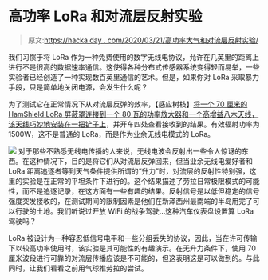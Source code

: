 # 高功率 LoRa 和对流层反射实验

> 原文:[https://hacka day . com/2020/03/21/高功率大气和对流层反射实验/](https://hackaday.com/2020/03/21/high-power-lora-and-tropospheric-reflection-experiments/)

我们习惯于将 LoRa 作为一种免费使用的数字无线电协议，允许在几英里的距离上进行不是很高的数据速率通信。这使得各种分布式传感器系统变得轻而易举，一些实验者已经创造了一种实现数百英里通信的艺术。但是，如果你对 LoRa 采取暴力手段，只是简单地关闭电源，会发生什么呢？

为了测试它在正常情况下从对流层反弹的效率，【感应树枝】[将一个 70 厘米的 HamShield LoRa 屏蔽罩连接到一个 80 瓦的功率放大器和一个高增益八木天线，该天线巧妙地安装在一把铲子上](https://inductivetwig.com/blogs/news/1500-watts-of-lora-on-the-440mhz-band)，并开车四处查看接收到的结果。有效辐射功率为 1500W，这不是普通的 LoRa，而是作为业余无线电模式的 LoRa。

[![](../Images/c1c64342c278d64176ebccd36679bb5b.png)](https://hackaday.com/wp-content/uploads/2020/03/lora-driving.jpg) 对于那些不熟悉无线电传播的人来说，无线电波会反射出一些令人惊讶的东西。在这种情况下，目的是将它们从对流层反弹回来，但当业余无线电爱好者和 LoRa 距离追逐者等到天气条件提供所谓的“升力”时，对流层的反射性特别强，这里的实验是在正常的平坦条件下进行的。这个结果描述了劳拉日常极限模式的可能性，而不是追逐记录，在这方面有一些有趣的结果。反射信号是以低但稳定的信号强度突发接收的，在测试期间的限制因素是他们在新泽西州最南端的半岛用完了可以行驶的土地。我们听说过开放 WiFi 的战争驾驶…这种汽车仪表盘设置算 LoRa 驾驶吗？

LoRa 被设计为一种容忍低信号电平和一些分组丢失的协议，因此，当在许可传输下以较高功率使用时，该实验是其可能性的有趣演示。在无升力条件下，使用 70 厘米波段进行可靠的对流层传播应该是不可能的，但这表明这是可以做到的。与此同时，让我们看看之前用气球推劳拉的尝试。